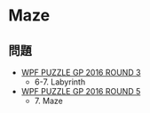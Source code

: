# Maze

## 問題
- [WPF PUZZLE GP 2016 ROUND 3](../questions/wpfpgp2016_3.md)
	- 6-7. Labyrinth
- [WPF PUZZLE GP 2016 ROUND 5](../questions/wpfpgp2016_5.md)
	- 7\. Maze
